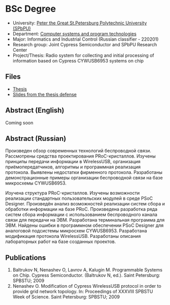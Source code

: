 # BSc Degree

* University: [Peter the Great St.Petersburg Polytechnic University (SPbPU)](https://english.spbstu.ru/)
* Department: [Computer systems and program technologies](http://kspt.icc.spbstu.ru/)
* Major: Informatics and Industrial Control (Russian classifier - 220201)
* Research group: Joint Cypress Semiconductor and SPbPU Research Center
* Project/Thesis: Radio system for collecting and initial processing of information based on Cypress CYWUSB6953 systems on chip

## Files

* [Thesis](./thesis.pdf)
* [Slides from the thesis defense](./defence-slides.pdf)

## Abstract (English)

Coming soon

## Abstract (Russian)

Произведен обзор современных технологий беспроводной связи.
Рассмотрены средства проектирования PRoC-кристаллов.
Изучены принципы передачи информации в WirelessUSB, организация приёмопередатчиков, алгоритмы и программная реализация протокола.
Выявлены недостатки фирменного протокола.
Разработаны демонстрационные примеры организации беспроводной связи на базе микросхемы CYWUSB6953.

Изучена структура PRoC-кристаллов.
Изучены возможности реализации стандартных пользовательских модулей в среде PSoC Designer. 
Произведён анализ возможностей реализации систем сбора  и обработки информации на базе PRoC. 
Произведена разработка ряда систем сбора информации с использованием беспроводного канала связи для передачи на ЭВМ.
Разработана терминальная программа для ЭВМ.
Найдены ошибки в программном обеспечении PSoC Designer для аналоговой подсистемы микросхем CYWUSB6953.
Разработана модификация протокола WirelessUSB.
Разработаны описания лабораторных работ на базе созданных проектов.

## Publications

1. Baltrukov N, Nenashev O, Lavrov A, Kalugin M. Programmable Systems on Chip. Cypress Semiconductor. (Baltrukov N, ed.). Saint Petersburg: SPBSTU; 2009
2. Nenashev O. Modification of Cypress WirelessUSB protocol in order to provide grid network topology. In: Proceedings of XXXVIII SPBSTU Week of Science. Saint Petersburg: SPBSTU; 2009

